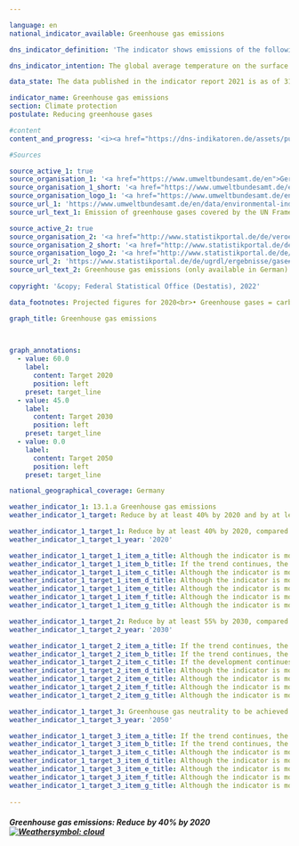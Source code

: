 ```yaml
---

language: en    
national_indicator_available: Greenhouse gas emissions    

dns_indicator_definition: 'The indicator shows emissions of the following greenhouse gases (substances or substance groups) in CO₂ equivalents: carbon dioxide (CO₂), methane (CH₄), nitrous oxide (N₂O), nitrogen trifluoride (NF₃), hydrofluorocarbons (HFCs), perfluorocarbons (PFCs) and sulphur hexafluoride (SF₆).'    

dns_indicator_intention: The global average temperature on the surface of the Earth is continuously rising due to the increasing concentration of carbon dioxide and other greenhouse gases in the atmosphere, which is already having a detectable impact on the climate system today. The German Government therefore aims to lower greenhouse gas emissions in Germany by at least 40% compared with 1990 by 2020 and by at least 55% by 2030. The intention is to achieve greenhouse gas neutrality by 2050.    

data_state: The data published in the indicator report 2021 is as of 31.12.2020. The data shown on the DNS-Online-Platform is updated regularly, so that more current data may be available online than published in the indicator report 2021.    

indicator_name: Greenhouse gas emissions    
section: Climate protection    
postulate: Reducing greenhouse gases    

#content     
content_and_progress: '<i><a href="https://dns-indikatoren.de/assets/publications/reports/en/2021.pdf">Text from the Indicator Report 2021 </a></i><br>So that the various greenhouse gases can be collated into a single index, they are each expressed in CO₂ equivalents, which means that their mass is converted into the amount of CO₂ that would have an equivalent effect on global warming. However, this cumulative reporting obscures the development of each greenhouse gas on its own, as a negative trend in one can be balanced out by the positive trend in another.<br>The data are provided annually by the Federal Environment Agency as part of the reporting required under the United Nations Framework Convention on Climate Change (UNFCCC) and the Kyoto Protocol. The measuring and reporting of emissions is subject to a comprehensive quality-management regime.<br>The emissions are calculated in accordance with the territoriality or production principle.<br>The largest emitters of greenhouse gases and air pollutants within Germany were therefore identified, and the quantity of their emissions under certain circumstances was investigated. A specific emissions factor derived from those findings was then multiplied by the emitter’s activity data to arrive at the overall quantity of emissions. It should be noted that, in accordance with the Kyoto Protocol, the indicator does not show carbon dioxide emissions arising from land use, land-use change and forestry (LULUCF). Maritime shipping and international aviation are also excluded from the calculation. Looking at developments between 2015 and 2019, it is clear that the indicator has not progressed in a stable manner. In 2015 and 2016, greenhouse-gas emissions rose slightly, by 0.3 and 0.2 percentage points respectively. Since 2017, however, they have sunk noticeably, by 1.2 percentage points in 2017 and 2.9 percentage points in 2018. Over the long term, the projected figures for 2019 from the Federal Environment Agency show a total reduction of 35.7% compared with 1990. If the trend seen over the last five reporting years continues, the target for 2020 – a reduction of 40% compared with 1990 – is unlikely to be reached.<br>By far the greatest share of total greenhouse-gas emissions in 2019 was carbon dioxide, at 87.7%, compared with 84.1% in 1990. Most recently, methane accounted for 6.2% of the total, with nitrous oxide on 4.3%, HFCs on 1.3% and sulphur hexafluoride on 0.5% (the latter two being figures for 2017). By far the largest proportion of CO₂ emissions arise from the generation of electricity and heat. Methane and nitrous oxide are emitted primarily by agricultural production.'    

#Sources    

source_active_1: true
source_organisation_1: '<a href="https://www.umweltbundesamt.de/en">German Environment Agency</a>'
source_organisation_1_short: '<a href="https://www.umweltbundesamt.de/en">German Environment Agency</a>'
source_organisation_logo_1: '<a href="https://www.umweltbundesamt.de/en"><img src="ttps://g205sdgs.github.io/sdg-indicators/public/logosEn/uba.png" alt="German Environment Agency" title=" Click here to visit the homepage of the organizationGerman Environment Agency" style="height:60px; width:148px; border: transparent"/></a>'
source_url_1: 'https://www.umweltbundesamt.de/en/data/environmental-indicators/indicator-greenhouse-gas-emissions'
source_url_text_1: Emission of greenhouse gases covered by the UN Framework Convention on Climate

source_active_2: true
source_organisation_2: '<a href="http://www.statistikportal.de/de/veroeffentlichungen/volkswirtschaftliche-gesamtrechnungen-der-laender">Statistische Ämter des Bundes und der Länder</a>'
source_organisation_2_short: '<a href="http://www.statistikportal.de/de/veroeffentlichungen/volkswirtschaftliche-gesamtrechnungen-der-laender">Statistische Ämter des Bundes und der Länder</a>'
source_organisation_logo_2: '<a href="http://www.statistikportal.de/de/veroeffentlichungen/volkswirtschaftliche-gesamtrechnungen-der-laender"><img src="ttps://g205sdgs.github.io/sdg-indicators/public/logosEn/vwgdl.png" alt="Statistische Ämter des Bundes und der Länder" title=" Click here to visit the homepage of the organizationStatistische Ämter des Bundes und der Länder" style="height:60px; width:148px; border: transparent"/></a>'
source_url_2: 'https://www.statistikportal.de/de/ugrdl/ergebnisse/gase#alle-ergebnisse'
source_url_text_2: Greenhouse gas emissions (only available in German)
    
copyright: '&copy; Federal Statistical Office (Destatis), 2022'    

data_footnotes: Projected figures for 2020<br>• Greenhouse gases = carbon dioxide (CO₂), methane (CH₄), nitrous oxide (N₂O), sulphur hexafluoride (SF₆), nitrogen trifluoride (NF₃), hydrofluorocarbons (HFCs) and perfluorocarbons (PFCs)    

graph_title: Greenhouse gas emissions    

    

graph_annotations:
  - value: 60.0
    label:
      content: Target 2020
      position: left
    preset: target_line
  - value: 45.0
    label:
      content: Target 2030
      position: left
    preset: target_line
  - value: 0.0
    label:
      content: Target 2050
      position: left
    preset: target_line    

national_geographical_coverage: Germany    

weather_indicator_1: 13.1.a Greenhouse gas emissions
weather_indicator_1_target: Reduce by at least 40% by 2020 and by at least 55% by 2030, in each case compared to 1990; greenhouse gas neutrality to be achieved by 2050

weather_indicator_1_target_1: Reduce by at least 40% by 2020, compared to 1990
weather_indicator_1_target_1_year: '2020'

weather_indicator_1_target_1_item_a_title: Although the indicator is moving in the desired direction toward the target, if the trend were to continue, the target would be missed in the target year by more than 20% of the difference between the target value and the current value.
weather_indicator_1_target_1_item_b_title: If the trend continues, the target value would be reached or missed by less than 5% of the difference between the target value and the current value.
weather_indicator_1_target_1_item_c_title: Although the indicator is moving in the desired direction toward the target, if the trend were to continue, the target would be missed in the target year by more than 20% of the difference between the target value and the current value.
weather_indicator_1_target_1_item_d_title: Although the indicator is moving in the desired direction toward the target, if the trend were to continue, the target would be missed in the target year by more than 20% of the difference between the target value and the current value.
weather_indicator_1_target_1_item_e_title: Although the indicator is moving in the desired direction toward the target, if the trend were to continue, the target would be missed in the target year by more than 20% of the difference between the target value and the current value.
weather_indicator_1_target_1_item_f_title: Although the indicator is moving in the desired direction toward the target, if the trend were to continue, the target would be missed in the target year by more than 20% of the difference between the target value and the current value.
weather_indicator_1_target_1_item_g_title: Although the indicator is moving in the desired direction toward the target, if the trend were to continue, the target would be missed in the target year by more than 20% of the difference between the target value and the current value.

weather_indicator_1_target_2: Reduce by at least 55% by 2030, compared to 1990
weather_indicator_1_target_2_year: '2030'

weather_indicator_1_target_2_item_a_title: If the trend continues, the target value would be reached or missed by less than 5% of the difference between the target value and the current value.
weather_indicator_1_target_2_item_b_title: If the trend continues, the target value would be reached or missed by less than 5% of the difference between the target value and the current value.
weather_indicator_1_target_2_item_c_title: If the development continues, the target would probably be missed by at least 5%, but by a maximum of 20% of the difference between the target value and the current value.
weather_indicator_1_target_2_item_d_title: Although the indicator is moving in the desired direction toward the target, if the trend were to continue, the target would be missed in the target year by more than 20% of the difference between the target value and the current value.
weather_indicator_1_target_2_item_e_title: Although the indicator is moving in the desired direction toward the target, if the trend were to continue, the target would be missed in the target year by more than 20% of the difference between the target value and the current value.
weather_indicator_1_target_2_item_f_title: Although the indicator is moving in the desired direction toward the target, if the trend were to continue, the target would be missed in the target year by more than 20% of the difference between the target value and the current value.
weather_indicator_1_target_2_item_g_title: Although the indicator is moving in the desired direction toward the target, if the trend were to continue, the target would be missed in the target year by more than 20% of the difference between the target value and the current value.

weather_indicator_1_target_3: Greenhouse gas neutrality to be achieved by 2050
weather_indicator_1_target_3_year: '2050'

weather_indicator_1_target_3_item_a_title: If the trend continues, the target value would be reached or missed by less than 5% of the difference between the target value and the current value.
weather_indicator_1_target_3_item_b_title: If the trend continues, the target value would be reached or missed by less than 5% of the difference between the target value and the current value.
weather_indicator_1_target_3_item_c_title: Although the indicator is moving in the desired direction toward the target, if the trend were to continue, the target would be missed in the target year by more than 20% of the difference between the target value and the current value.
weather_indicator_1_target_3_item_d_title: Although the indicator is moving in the desired direction toward the target, if the trend were to continue, the target would be missed in the target year by more than 20% of the difference between the target value and the current value.
weather_indicator_1_target_3_item_e_title: Although the indicator is moving in the desired direction toward the target, if the trend were to continue, the target would be missed in the target year by more than 20% of the difference between the target value and the current value.
weather_indicator_1_target_3_item_f_title: Although the indicator is moving in the desired direction toward the target, if the trend were to continue, the target would be missed in the target year by more than 20% of the difference between the target value and the current value.
weather_indicator_1_target_3_item_g_title: Although the indicator is moving in the desired direction toward the target, if the trend were to continue, the target would be missed in the target year by more than 20% of the difference between the target value and the current value.
    
---
```



<div>
  <div class="my-header">
    <h5>Greenhouse gas emissions: Reduce by 40% by 2020
      <a href="https://dnsUpgradeEnvironment.github.io/dns-indicators/en/status"><img src="https://g205sdgs.github.io/sdg-indicators/public/Wettersymbole/Wolke.png" title="Although the indicator is moving in the desired direction toward the target, if the trend were to continue, the target would be missed in the target year by more than 20% of the difference between the target value and the current value." alt="Weathersymbol: cloud"/>
      </a>
    </h5>
  </div>
  <div class="my-header-note">
  </div>
</div>